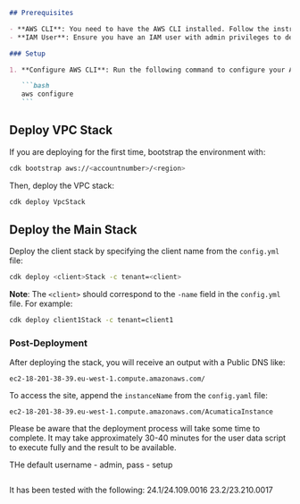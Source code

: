 ````markdown
## Prerequisites

- **AWS CLI**: You need to have the AWS CLI installed. Follow the instructions here: [Installing the AWS CLI](https://docs.aws.amazon.com/cli/latest/userguide/getting-started-install.html).
- **IAM User**: Ensure you have an IAM user with admin privileges to deploy the stack.

### Setup

1. **Configure AWS CLI**: Run the following command to configure your AWS CLI credentials:

   ```bash
   aws configure
   ```
````

## Deploy VPC Stack

If you are deploying for the first time, bootstrap the environment with:

```bash
cdk bootstrap aws://<accountnumber>/<region>
```

Then, deploy the VPC stack:

```bash
cdk deploy VpcStack
```

## Deploy the Main Stack

Deploy the client stack by specifying the client name from the `config.yml` file:

```bash
cdk deploy <client>Stack -c tenant=<client>
```

**Note**: The `<client>` should correspond to the `-name` field in the `config.yml` file. For example:

```bash
cdk deploy client1Stack -c tenant=client1
```

### Post-Deployment

After deploying the stack, you will receive an output with a Public DNS like:

```
ec2-18-201-38-39.eu-west-1.compute.amazonaws.com/
```

To access the site, append the `instanceName` from the `config.yaml` file:

```
ec2-18-201-38-39.eu-west-1.compute.amazonaws.com/AcumaticaInstance
```

Please be aware that the deployment process will take some time to complete. It may take approximately 30-40 minutes for the user data script to execute fully and the result to be available.

THe default username - admin, pass - setup

```

```

It has been tested with the following:
24.1/24.109.0016
23.2/23.210.0017

